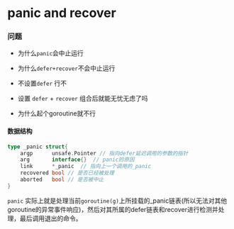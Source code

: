# panic and recover

### 问题

+ 为什么`panic`会中止运行

+ 为什么`defer+recover`不会中止运行

+ 不设置`defer` 行不

+ 设置 `defer` + `recover` 组合后就能无忧无虑了吗

- 为什么起个goroutine就不行



#### 数据结构

```go
type _panic struct{
    argp      unsafe.Pointer // 指向defer延迟调用的参数的指针
    arg       interface{}  // panic的原因
    link      *_panic  // 指向上一个调用的_panic
    recovered bool // 是否已经被处理
    aborted   bool // 是否被中止
}
```



`panic` 实际上就是处理当前`goroutine(g)`上所挂载的_panic链表(所以无法对其他goroutine的异常事件响应)，然后对其所属的defer链表和recover进行检测并处理，最后调用退出的命令。

